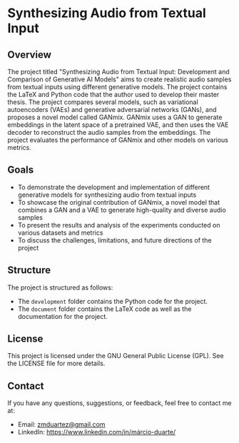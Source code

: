 # Synthesizing Audio from Textual Input

## Overview

The project titled "Synthesizing Audio from Textual Input: Development and Comparison of Generative AI Models" aims to create realistic audio samples from textual inputs using different generative models. The project contains the LaTeX and Python code that the author used to develop their master thesis. The project compares several models, such as variational autoencoders (VAEs) and generative adversarial networks (GANs), and proposes a novel model called GANmix. GANmix uses a GAN to generate embeddings in the latent space of a pretrained VAE, and then uses the VAE decoder to reconstruct the audio samples from the embeddings. The project evaluates the performance of GANmix and other models on various metrics.

## Goals

- To demonstrate the development and implementation of different generative models for synthesizing audio from textual inputs
- To showcase the original contribution of GANmix, a novel model that combines a GAN and a VAE to generate high-quality and diverse audio samples
- To present the results and analysis of the experiments conducted on various datasets and metrics
- To discuss the challenges, limitations, and future directions of the project

## Structure

The project is structured as follows:

- The `development` folder contains the Python code for the project.
- The `document` folder contains the LaTeX code as well as the documentation for the project.

## License

This project is licensed under the GNU General Public License (GPL). See the LICENSE file for more details.

## Contact

If you have any questions, suggestions, or feedback, feel free to contact me at:

- Email: zmduartez@gmail.com
- LinkedIn: https://www.linkedin.com/in/márcio-duarte/
